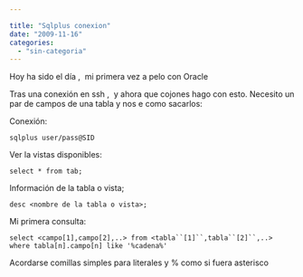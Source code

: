 ```yaml
---

title: "Sqlplus conexion"
date: "2009-11-16"
categories: 
  - "sin-categoria"
---
```


Hoy ha sido el día ,  mi primera vez a pelo con Oracle

Tras una conexión en ssh ,  y ahora que cojones hago con esto. Necesito un par de campos de una tabla y nos e como sacarlos:

Conexión:

`sqlplus user/pass@SID`

Ver la vistas disponibles:

`select * from tab;`

Información de la tabla o vista;

`desc <nombre de la tabla o vista>;`

Mi primera consulta:

`select <campo[1],campo[2],..> from <tabla``[1]``,tabla``[2]``,..> where tabla[n].campo[n] like '%cadena%'`

Acordarse comillas simples para literales y % como si fuera asterisco
